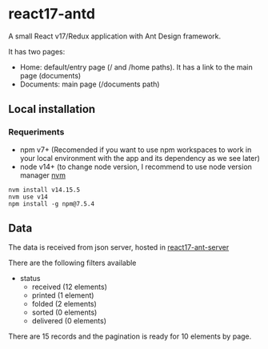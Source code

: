 # react17-antd

A small React v17/Redux application with Ant Design framework.

It has two pages:
 - Home: default/entry page (/ and /home paths). It has a link to the main page (documents)
 - Documents: main page (/documents path)

## Local installation

### Requeriments

- npm v7+ (Recomended if you want to use npm workspaces to work in your local environment with the app and its dependency as we see later)
- node v14+ (to change node version, I recommend to use node version manager <a href="https://github.com/nvm-sh/nvm" target="_blank">nvm</a>

```
nvm install v14.15.5
nvm use v14
npm install -g npm@7.5.4
```
## Data

The data is received from json server, hosted in <a target="_blank" href="https://my-json-server.typicode.com/madelavega/react17-ant-server/documents">react17-ant-server</a>

There are the following filters available
* status
    * received (12 elements)
    * printed (1 element)
    * folded (2 elements)
    * sorted (0 elements)
    * delivered (0 elements)

There are 15 records and the pagination is ready for 10 elements by page.